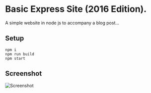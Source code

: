 # Basic Express Site (2016 Edition).

A simple website in node js to accompany a blog post...

## Setup

```
npm i
npm run build
npm start
```

## Screenshot

![Screenshot](https://raw.githubusercontent.com/bengourley/basic-express-site-2016/master/screenshot.png)
